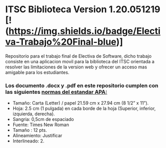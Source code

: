 # ITSC Biblioteca Version 1.20.051219  [!(https://img.shields.io/badge/Electiva-Trabajo%20Final-blue)]
Repositorio para el trabajo final de Electiva de Software, dicho trabajo consiste en una aplicacion movil para la biblioteca del ITSC orientada a resolver las limitaciones de la version web y ofrecer un acceso mas amigable para los estudiantes.

### Los documento .docx y .pdf en este repositorio cumplen con las siguientes [normas del estandar APA:](https://normasapa.com/)

- Tamaño: Carta  (Letter) / papel 21.59 cm x 27.94 cm (8 1/2” x 11”).
- Hoja: 2.5 cm (1 pulgada) en cada borde de la hoja (Superior, inferior, izquierda, derecha).
- Sangria: 0,5cm de espaciado
- Fuente: Times New Roman
- Tamaño :  12 pts.
- Alineamiento: Justificar
- Interlineado: 2. 

